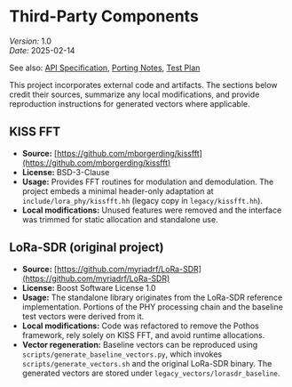# Third-Party Components
*Version:* 1.0  
*Date:* 2025-02-14

See also: [API Specification](API_SPEC.md), [Porting Notes](PORTING_NOTES.md), [Test Plan](TEST_PLAN.md)

This project incorporates external code and artifacts. The sections below credit their sources, summarize any local modifications, and provide reproduction instructions for generated vectors where applicable.

## KISS FFT
- **Source:** [https://github.com/mborgerding/kissfft](https://github.com/mborgerding/kissfft)
- **License:** BSD-3-Clause
- **Usage:** Provides FFT routines for modulation and demodulation. The project embeds a minimal header-only adaptation at `include/lora_phy/kissfft.hh` (legacy copy in `legacy/kissfft.hh`).
- **Local modifications:** Unused features were removed and the interface was trimmed for static allocation and standalone use.

## LoRa-SDR (original project)
- **Source:** [https://github.com/myriadrf/LoRa-SDR](https://github.com/myriadrf/LoRa-SDR)
- **License:** Boost Software License 1.0
- **Usage:** The standalone library originates from the LoRa-SDR reference implementation. Portions of the PHY processing chain and the baseline test vectors were derived from it.
- **Local modifications:** Code was refactored to remove the Pothos framework, rely solely on KISS FFT, and avoid runtime allocations.
- **Vector regeneration:** Baseline vectors can be reproduced using `scripts/generate_baseline_vectors.py`, which invokes `scripts/generate_vectors.sh` and the original LoRa-SDR binary. The generated vectors are stored under `legacy_vectors/lorasdr_baseline`.

